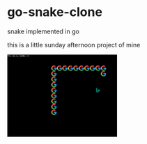 # go-snake-clone
snake implemented in go

this is a little sunday afternoon project of mine

<img src="docs/screenshot.png"  width="50%">